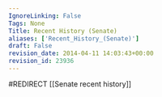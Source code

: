 ```yaml
---
IgnoreLinking: False
Tags: None
Title: Recent History (Senate)
aliases: ['Recent_History_(Senate)']
draft: False
revision_date: 2014-04-11 14:03:43+00:00
revision_id: 23936
---
```


#REDIRECT [[Senate recent history]]